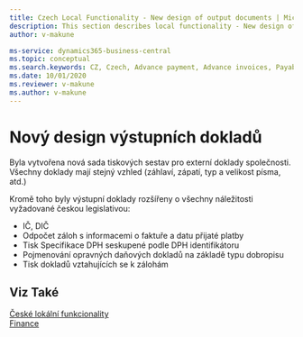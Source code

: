 ```yaml
---
title: Czech Local Functionality - New design of output documents | Microsoft Docs
description: This section describes local functionality - New design of output documents
author: v-makune

ms-service: dynamics365-business-central
ms.topic: conceptual
ms.search.keywords: CZ, Czech, Advance payment, Advance invoices, Payables, Finance,  Cash, EET, Cash Desk
ms.date: 10/01/2020
ms.reviewer: v-makune
ms.author: v-makune
---
```



# Nový design výstupních dokladů

Byla vytvořena nová sada tiskových sestav pro externí doklady společnosti.
Všechny doklady mají stejný vzhled (záhlaví, zápatí, typ a velikost písma, atd.)  

Kromě toho byly výstupní doklady rozšířeny o všechny náležitosti vyžadované českou legislativou:  

- IČ, DIČ
- Odpočet záloh s informacemi o faktuře a datu přijaté platby
- Tisk Specifikace DPH seskupené podle DPH identifikátoru
- Pojmenování opravných daňových dokladů na základě typu dobropisu
- Tisk dokladů vztahujících se k zálohám

## Viz Také

[České lokální funkcionality](czech-local-functionality.md)  
[Finance](../../finance.md)
